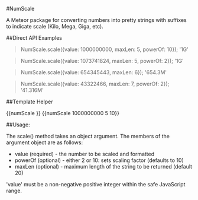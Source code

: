 #NumScale

A Meteor package for converting numbers into pretty strings with suffixes to indicate scale (Kilo, Mega, Giga, etc).

##Direct API Examples

  > NumScale.scale({value: 1000000000, maxLen: 5, powerOf: 10});
  '1G'

  > NumScale.scale({value: 1073741824, maxLen: 5, powerOf: 2});
  '1G'

  > NumScale.scale({value: 654345443, maxLen: 6});
  '654.3M'

  > NumScale.scale({value: 43322466, maxLen: 7, powerOf: 2});
  '41.316M'

##Template Helper
  
  {{numScale <value> <maxLen> <powerOf>}}
  {{numScale 1000000000 5 10}}
  

##Usage:

The scale() method takes an object argument.  The members of the argument object
are as follows:

* value (required) - the number to be scaled and formatted
* powerOf (optional) - either 2 or 10: sets scaling factor (defaults to 10)
* maxLen (optional) - maximum length of the string to be returned (default 20)

'value' must be a non-negative positive integer within the safe JavaScript range.